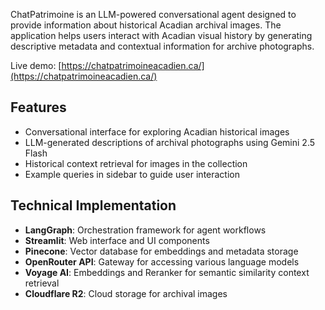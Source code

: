 ChatPatrimoine is an LLM-powered conversational agent designed to provide information about historical Acadian archival images. The application helps users interact with Acadian visual history by generating descriptive metadata and contextual information for archive photographs.

Live demo: [https://chatpatrimoineacadien.ca/](https://chatpatrimoineacadien.ca/)

## Features

- Conversational interface for exploring Acadian historical images
- LLM-generated descriptions of archival photographs using Gemini 2.5 Flash
- Historical context retrieval for images in the collection
- Example queries in sidebar to guide user interaction

## Technical Implementation

- **LangGraph**: Orchestration framework for agent workflows
- **Streamlit**: Web interface and UI components
- **Pinecone**: Vector database for embeddings and metadata storage 
- **OpenRouter API**: Gateway for accessing various language models
- **Voyage AI**: Embeddings and Reranker for semantic similarity context retrieval
- **Cloudflare R2**: Cloud storage for archival images
